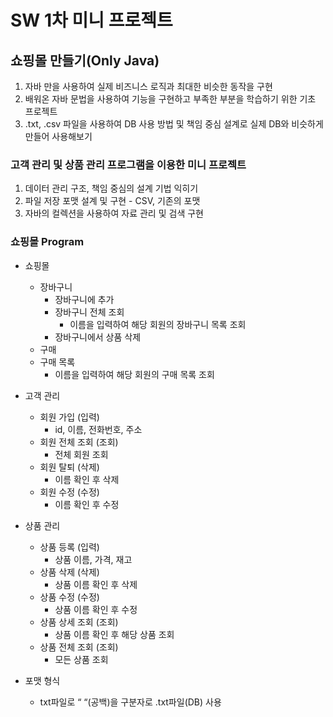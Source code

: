 # SW 1차 미니 프로젝트

## 쇼핑몰 만들기(Only Java)

1. 자바 만을 사용하여 실제 비즈니스 로직과 최대한 비슷한 동작을 구현
2. 배워온 자바 문법을 사용하여 기능을 구현하고 부족한 부분을 학습하기 위한 기초 프로젝트
3. .txt, .csv 파일을 사용하여 DB 사용 방법 및 책임 중심 설계로 실제 DB와 비슷하게 만들어 사용해보기

### 고객 관리 및 상품 관리 프로그램을 이용한 미니 프로젝트

1. 데이터 관리 구조, 책임 중심의 설계 기법 익히기
2. 파일 저장 포맷 설계 및 구현 - CSV, 기존의 포맷
3. 자바의 컬렉션을 사용하여 자료 관리 및 검색 구현

### 쇼핑몰 Program

- 쇼핑몰
    - 장바구니
        - 장바구니에 추가
        - 장바구니 전체 조회
            - 이름을 입력하여 해당 회원의 장바구니 목록 조회
        - 장바구니에서 상품 삭제
    - 구매
    - 구매 목록
        - 이름을 입력하여 해당 회원의     구매 목록 조회
- 고객 관리
    - 회원 가입 (입력)
        - id, 이름, 전화번호, 주소
    - 회원 전체 조회 (조회)
        - 전체 회원 조회
    - 회원 탈퇴 (삭제)
        - 이름 확인 후 삭제
    - 회원 수정 (수정)
        - 이름 확인 후 수정
- 상품 관리
    - 상품 등록 (입력)
        - 상품 이름, 가격, 재고
    - 상품 삭제 (삭제)
        - 상품 이름 확인 후 삭제
    - 상품 수정 (수정)
        - 상품 이름 확인 후 수정
    - 상품 상세 조회 (조회)
        - 상품 이름 확인 후 해당 상품 조회
    - 상품 전체 조회 (조회)
        - 모든 상품 조회
        
- 포맷 형식
    - txt파일로 “ “(공백)을 구분자로 .txt파일(DB) 사용
